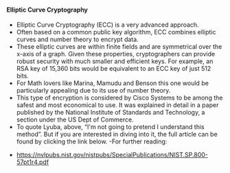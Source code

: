 #### Elliptic Curve Cryptography
- Elliptic Curve Cryptography (ECC) is a very advanced approach. 
- Often based on a common public key algorithm, ECC combines elliptic curves and number theory to encrypt data. 
- These elliptic curves are within finite fields and are symmetrical over the x-axis of a graph. Given these properties, cryptographers can provide robust security with much smaller and efficient keys. For example, an RSA key of 15,360 bits would be equivalent to an ECC key of just 512 bits.
- For Math lovers like Marina, Mamudu and Benson this one would be particularly appealing due to its use of number theory.
- This type of encryption is considered by Cisco Systems to be among the safest and most economical to use. It was explained in detail in a paper published by the National Institute of Standards and Technology, a section under the US Dept of Commerce.
- To quote Lyuba, above, “I'm not going to pretend I understand this method”. But if you are interested in diving into it, the full article can be found by clicking the link below.
-For further reading:
* https://nvlpubs.nist.gov/nistpubs/SpecialPublications/NIST.SP.800-57pt1r4.pdf
